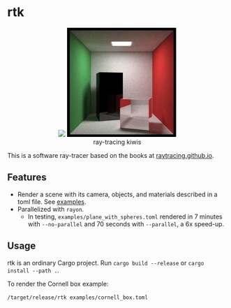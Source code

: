 # rtk

<div align="center">
  <img src="docs/plane_with_spheres.png" height="250px">
  <img src="docs/cornell_box.png" height="250px">
  <br />
  ray-tracing kiwis
  <br />
</div>

This is a software ray-tracer based on the books at [raytracing.github.io](https://raytracing.github.io).

## Features

- Render a scene with its camera, objects, and materials described in a toml file.
  See [examples](examples).
- Parallelized with `rayon`.
  - In testing, `examples/plane_with_spheres.toml` rendered in 7 minutes with `--no-parallel`
    and 70 seconds with `--parallel`, a 6x speed-up.

## Usage

rtk is an ordinary Cargo project. Run `cargo build --release` or `cargo install --path .`.

To render the Cornell box example:

```sh
/target/release/rtk examples/cornell_box.toml
```
